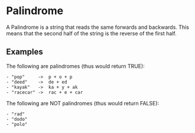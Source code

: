 # Palindrome

A Palindrome is a string that reads the same forwards and backwards. This means that the second half of the string is the reverse of the first half.

## Examples

The following are palindromes (thus would return TRUE):

```- "a"
- "pop"     ->  p + o + p
- "deed"    ->  de + ed
- "kayak"   ->  ka + y + ak
- "racecar" ->  rac + e + car
```

The following are NOT palindromes (thus would return FALSE):

```
- "rad"
- "dodo"
- "polo"
```
